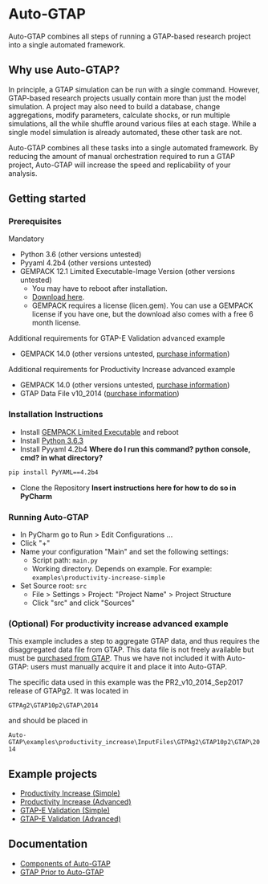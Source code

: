 # Auto-GTAP

Auto-GTAP combines all steps of running a GTAP-based research project into a single automated framework.

## Why use Auto-GTAP?

In principle, a GTAP simulation can be run with a single command. However, GTAP-based research projects usually contain more than just the model simulation. A project may also need to build a database, change aggregations, modify parameters, calculate shocks, or run multiple simulations, all the while shuffle around various files at each stage. While a single model simulation is already automated, these other task are not.

Auto-GTAP combines all these tasks into a single automated framework. By reducing the amount of manual orchestration required to run a GTAP project, Auto-GTAP will increase the speed and replicability of your analysis.

## Getting started

### Prerequisites

Mandatory
- Python 3.6 (other versions untested)
- Pyyaml 4.2b4 (other versions untested)
- GEMPACK 12.1 Limited Executable-Image Version (other versions untested)
    - You may have to reboot after installation.
    - [Download here](https://www.copsmodels.com/gpeidl.htm).
    - GEMPACK requires a license (licen.gem). You can use a GEMPACK license if you have one, but the download also comes with a free 6 month license.

Additional requirements for GTAP-E Validation advanced example
- GEMPACK 14.0 (other versions untested, [purchase information](https://www.copsmodels.com/gempack.htm))

Additional requirements for Productivity Increase advanced example
- GEMPACK 14.0 (other versions untested, [purchase information](https://www.copsmodels.com/gempack.htm))
- GTAP Data File v10_2014 ([purchase information](https://www.gtap.agecon.purdue.edu/databases/default.asp))
 
### Installation Instructions
 
 - Install [GEMPACK Limited Executable](https://www.copsmodels.com/gpeidl.htm) and reboot
 - Install [Python 3.6.3](https://www.python.org/downloads/release/python-363/)
 - Install Pyyaml 4.2b4
 **Where do I run this command? python console, cmd? in what directory?**
 ```bash
 pip install PyYAML==4.2b4
 ```
 - Clone the Repository
**Insert instructions here for how to do so in PyCharm**

### Running Auto-GTAP
- In PyCharm go to Run > Edit Configurations ...
- Click "+"
- Name your configuration "Main" and set the following settings:
    - Script path: ```main.py```
    - Working directory. Depends on example. For example: ```examples\productivity-increase-simple```
- Set Source root: ```src```
    - File > Settings > Project: "Project Name" > Project Structure
    - Click "src" and click "Sources"

### (Optional) For productivity increase advanced example

This example includes a step to aggregate GTAP data, and thus requires the disaggregated data file from GTAP. This data file is not freely available but must be [purchased from GTAP](https://www.gtap.agecon.purdue.edu/databases/default.asp). Thus we have not included it with Auto-GTAP: users must manually acquire it and place it into Auto-GTAP.

The specific data used in this example was the PR2_v10_2014_Sep2017 release of GTAPg2. It was located in 

````GTPAg2\GTAP10p2\GTAP\2014````

and should be placed in

````Auto-GTAP\examples\productivity_increase\InputFiles\GTPAg2\GTAP10p2\GTAP\2014````

## Example projects

- [Productivity Increase (Simple)](examples/productivity-increase-simple)
- [Productivity Increase (Advanced)](examples/productivity-increase-advanced)
- [GTAP-E Validation (Simple)](examples/gtap-e-validation-simple)
- [GTAP-E Validation (Advanced)](examples/gtap-e-validation-advanced)

## Documentation

- [Components of Auto-GTAP](docs/components-of-auto-gtap.md)
- [GTAP Prior to Auto-GTAP](docs/gtap-prior-to-auto-gtap.md)
